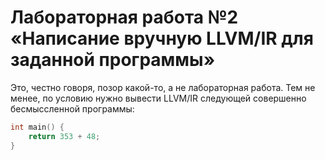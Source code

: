 # Лабораторная работа №2 «Написание вручную LLVM/IR для заданной программы»

Это, честно говоря, позор какой-то, а не лабораторная работа. Тем не менее,
по условию нужно вывести LLVM/IR следующей совершенно бесмыссленной программы:

```c
int main() {
    return 353 + 48;
}
```
